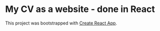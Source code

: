 # My CV as a website - done in React


This project was bootstrapped with [Create React App](https://github.com/facebookincubator/create-react-app).
